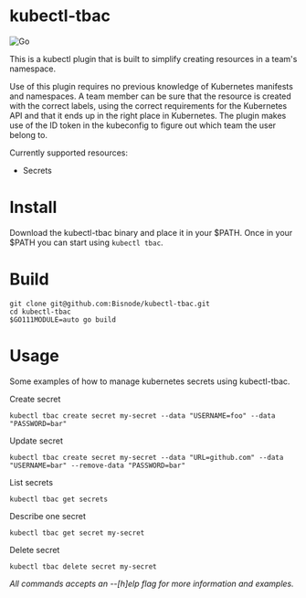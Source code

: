 # kubectl-tbac
![Go](https://github.com/mdanielolsson/kubectl-tbac/workflows/Go/badge.svg)

This is a kubectl plugin that is built to simplify creating resources in a team's namespace.

Use of this plugin requires no previous knowledge of Kubernetes manifests and namespaces. A team member can be sure that the resource is created with the correct labels, using the correct requirements for the Kubernetes API and that it ends up in the right place in Kubernetes.
The plugin makes use of the ID token in the kubeconfig to figure out which team the user belong to.

Currently supported resources:
* Secrets

# Install
Download the kubectl-tbac binary and place it in your $PATH.
Once in your $PATH you can start using `kubectl tbac`.

# Build
```
git clone git@github.com:Bisnode/kubectl-tbac.git
cd kubectl-tbac
$GO111MODULE=auto go build
```

# Usage
Some examples of how to manage kubernetes secrets using kubectl-tbac.

Create secret
```
kubectl tbac create secret my-secret --data "USERNAME=foo" --data "PASSWORD=bar"
```

Update secret
```
kubectl tbac create secret my-secret --data "URL=github.com" --data "USERNAME=bar" --remove-data "PASSWORD=bar"
```

List secrets
```
kubectl tbac get secrets
```

Describe one secret
```
kubectl tbac get secret my-secret
```

Delete secret
```
kubectl tbac delete secret my-secret
```

*All commands accepts an --[h]elp flag for more information and examples.*